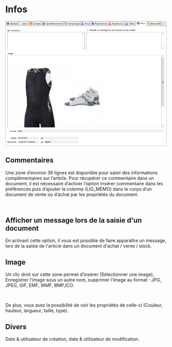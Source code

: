 # Infos


![](OngletInfos.png)


## Commentaires


Une zone d’environ 36 lignes est disponible pour saisir des informations 
 complémentaires sur l’article. Pour récupérer ce commentaire dans un document, 
 il est nécessaire d’activer l’option Insérer commentaire dans les préférences 
 puis d’ajouter la colonne (LIG\_MEMO) dans le corps d’un document de vente 
 ou d’achat par les propriétés du document.


 


## Afficher un message lors de la saisie d'un document


En activant cette option, il vous est possible de faire apparaître un 
 message, lors de la saisie de l'article dans un document d'achat / vente 
 / stock.


## Image


Un clic droit sur cette zone permet d’insérer (Sélectionner une image), 
 Enregistrer l’image sous un autre nom, supprimer l’image au format : JPG, 
 JPEG, GIF, EMF, WMF, BMP,ICO.


 


De plus, vous avez la possibilité de voir les propriétés de celle-ci 
 (Couleur, hauteur, largueur, taille, type).


## Divers


Date & utilisateur de création, date & utilisateur de modification.



